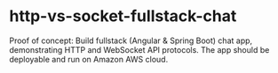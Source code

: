 # http-vs-socket-fullstack-chat
Proof of concept: Build fullstack (Angular &amp; Spring Boot) chat app, demonstrating HTTP and WebSocket API protocols. The app should be deployable and run on Amazon AWS cloud.
